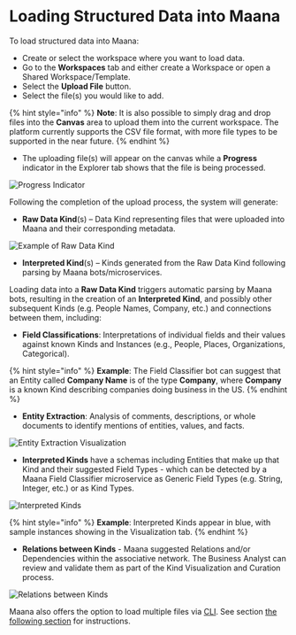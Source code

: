 # Loading Structured Data into Maana

To load structured data into Maana:

* Create or select the workspace where you want to load data. 
* Go to the **Workspaces** tab and either create a Workspace or open a Shared Workspace/Template.
* Select the **Upload File** button. 
* Select the file\(s\) you would like to add. 

{% hint style="info" %}
**Note**: It is also possible to simply drag and drop files into the **Canvas** area to upload them into the current workspace. The platform currently supports the CSV file format, with more file types to be supported in the near future. 
{% endhint %}

* The uploading file\(s\) will appear on the canvas while a **Progress** indicator in the Explorer tab shows that the file is being processed. 

![Progress Indicator](https://gitbooktrainingmaterials.blob.core.windows.net/images/image014.png)

Following the completion of the upload process, the system will generate: 

* **Raw Data Kind**\(s\) – Data Kind representing files that were uploaded into Maana and their corresponding metadata.

![Example of Raw Data Kind](https://gitbooktrainingmaterials.blob.core.windows.net/images/image015.png)

* **Interpreted Kind**\(s\) – Kinds generated from the Raw Data Kind following parsing by Maana bots/microservices. 

Loading data into a **Raw Data Kind** triggers automatic parsing by Maana bots, resulting in the creation of an **Interpreted Kind**, and possibly other subsequent Kinds \(e.g. People Names, Company, etc.\) and connections between them, including: 

* **Field Classifications**: Interpretations of individual fields and their values against known Kinds and Instances \(e.g., People, Places, Organizations, Categorical\).

{% hint style="info" %}
**Example**: The Field Classifier bot can suggest that an Entity called **Company Name** is of the type **Company**, where **Company** is a known Kind describing companies doing business in the US. 
{% endhint %}

* **Entity Extraction**: Analysis of comments, descriptions, or whole documents to identify mentions of entities, values, and facts. 

![Entity Extraction Visualization](https://gitbooktrainingmaterials.blob.core.windows.net/images/image016.png)

* **Interpreted Kinds** have a schemas including Entities that make up that Kind and their suggested Field Types - which can be detected by a Maana Field Classifier microservice as Generic Field Types \(e.g. String, Integer, etc.\) or as Kind Types.

![Interpreted Kinds](https://gitbooktrainingmaterials.blob.core.windows.net/images/image017.png)

{% hint style="info" %}
**Example**: Interpreted Kinds appear in blue, with sample instances showing in the Visualization tab. 
{% endhint %}

* **Relations between Kinds** - Maana suggested Relations and/or Dependencies within the associative network. The Business Analyst can review and validate them as part of the Kind Visualization and Curation process. 

![Relations between Kinds](https://gitbooktrainingmaterials.blob.core.windows.net/images/image018.png)

Maana also offers the option to load multiple files via [CLI](https://github.com/maana-io/q-cli).  See section [the following section](01b-loading-structured-data-through-the-cli.md) for instructions.  

